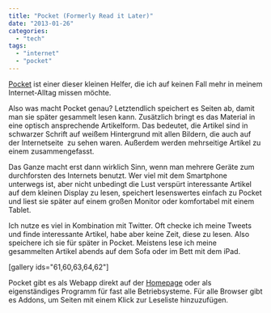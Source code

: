 ```yaml
---
title: "Pocket (Formerly Read it Later)"
date: "2013-01-26"
categories: 
  - "tech"
tags: 
  - "internet"
  - "pocket"
---
```


[Pocket](http://getpocket.com/) ist einer dieser kleinen Helfer, die ich auf keinen Fall mehr in meinem Internet-Alltag missen möchte.

Also was macht Pocket genau? Letztendlich speichert es Seiten ab, damit man sie später gesammelt lesen kann. Zusätzlich bringt es das Material in eine optisch ansprechende Artikelform. Das bedeutet, die Artikel sind in schwarzer Schrift auf weißem Hintergrund mit allen Bildern, die auch auf der Internetseite  zu sehen waren. Außerdem werden mehrseitige Artikel zu einem zusammengefasst.

Das Ganze macht erst dann wirklich Sinn, wenn man mehrere Geräte zum durchforsten des Internets benutzt. Wer viel mit dem Smartphone unterwegs ist, aber nicht unbedingt die Lust verspürt interessante Artikel auf dem kleinen Display zu lesen, speichert lesenswertes einfach zu Pocket und liest sie später auf einem großen Monitor oder komfortabel mit einem Tablet.

Ich nutze es viel in Kombination mit Twitter. Oft checke ich meine Tweets und finde interessante Artikel, habe aber keine Zeit, diese zu lesen. Also speichere ich sie für später in Pocket. Meistens lese ich meine gesammelten Artikel abends auf dem Sofa oder im Bett mit dem iPad.

\[gallery ids="61,60,63,64,62"\]

Pocket gibt es als Webapp direkt auf der [Homepage](http://getpocket.com/) oder als eigenständiges Programm für fast alle Betriebsysteme. Für alle Browser gibt es Addons, um Seiten mit einem Klick zur Leseliste hinzuzufügen.
